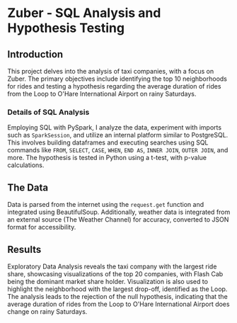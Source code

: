 # Zuber - SQL Analysis and Hypothesis Testing

## Introduction
This project delves into the analysis of taxi companies, with a focus on Zuber. The primary objectives include identifying the top 10 neighborhoods for rides and testing a hypothesis regarding the average duration of rides from the Loop to O'Hare International Airport on rainy Saturdays.

### Details of SQL Analysis
Employing SQL with PySpark, I analyze the data, experiment with imports such as `SparkSession`, and utilize an internal platform similar to PostgreSQL. This involves building dataframes and executing searches using SQL commands like `FROM`, `SELECT`, `CASE`, `WHEN`, `END AS`, `INNER JOIN`, `OUTER JOIN`, and more. The hypothesis is tested in Python using a t-test, with p-value calculations.

## The Data
Data is parsed from the internet using the `request.get` function and integrated using BeautifulSoup. Additionally, weather data is integrated from an external source (The Weather Channel) for accuracy, converted to JSON format for accessibility.

## Results
Exploratory Data Analysis reveals the taxi company with the largest ride share, showcasing visualizations of the top 20 companies, with Flash Cab being the dominant market share holder. Visualization is also used to highlight the neighborhood with the largest drop-off, identified as the Loop. The analysis leads to the rejection of the null hypothesis, indicating that the average duration of rides from the Loop to O'Hare International Airport does change on rainy Saturdays.
